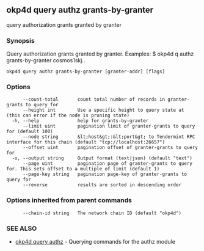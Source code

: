 ## okp4d query authz grants-by-granter

query authorization grants granted by granter

### Synopsis

Query authorization grants granted by granter.
Examples:
$ okp4d q authz grants-by-granter cosmos1skj..

```
okp4d query authz grants-by-granter [granter-addr] [flags]
```

### Options

```
      --count-total       count total number of records in granter-grants to query for
      --height int        Use a specific height to query state at (this can error if the node is pruning state)
  -h, --help              help for grants-by-granter
      --limit uint        pagination limit of granter-grants to query for (default 100)
      --node string       &lt;host&gt;:&lt;port&gt; to Tendermint RPC interface for this chain (default "tcp://localhost:26657")
      --offset uint       pagination offset of granter-grants to query for
  -o, --output string     Output format (text|json) (default "text")
      --page uint         pagination page of granter-grants to query for. This sets offset to a multiple of limit (default 1)
      --page-key string   pagination page-key of granter-grants to query for
      --reverse           results are sorted in descending order
```

### Options inherited from parent commands

```
      --chain-id string   The network chain ID (default "okp4d")
```

### SEE ALSO

* [okp4d query authz](okp4d_query_authz.md)	 - Querying commands for the authz module
